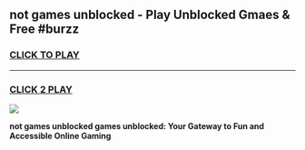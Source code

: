 
## not games unblocked - Play Unblocked Gmaes & Free #burzz
<h3>
<a href="https://news.freeplayer.one?title=not_games_unblocked&ref=03M">CLICK TO PLAY</a></h3>
<hr>

<h3>
<a href="https://news.freeplayer.one?title=not_games_unblocked&ref=03M">CLICK 2 PLAY</a>
  
</h3>

<a href="https://news.freeplayer.one?title=not_games_unblocked&ref=03M"><img src="https://clearcache.store/games.png"></a>


**not games unblocked games unblocked: Your Gateway to Fun and Accessible Online Gaming**
